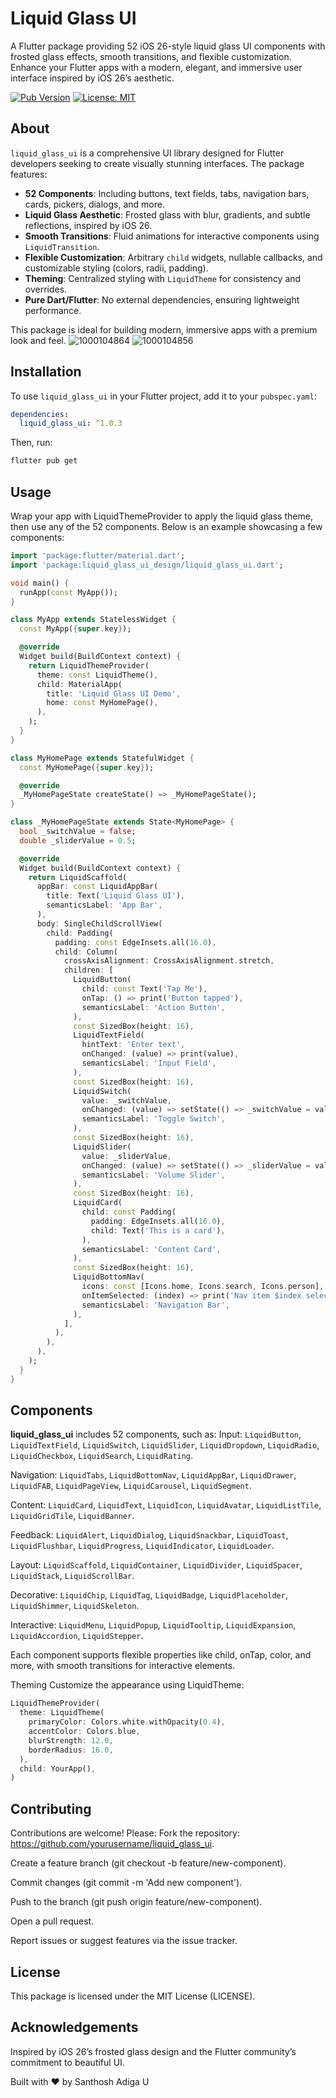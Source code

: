 # Liquid Glass UI

A Flutter package providing 52 iOS 26-style liquid glass UI components with frosted glass effects, smooth transitions, and flexible customization. Enhance your Flutter apps with a modern, elegant, and immersive user interface inspired by iOS 26’s aesthetic.

[![Pub Version](https://img.shields.io/pub/v/liquid_glass_ui)](https://pub.dev/packages/liquid_glass_ui)
[![License: MIT](https://img.shields.io/badge/License-MIT-blue.svg)](https://opensource.org/licenses/MIT)

## About

`liquid_glass_ui` is a comprehensive UI library designed for Flutter developers seeking to create visually stunning interfaces. The package features:

- **52 Components**: Including buttons, text fields, tabs, navigation bars, cards, pickers, dialogs, and more.
- **Liquid Glass Aesthetic**: Frosted glass with blur, gradients, and subtle reflections, inspired by iOS 26.
- **Smooth Transitions**: Fluid animations for interactive components using `LiquidTransition`.
- **Flexible Customization**: Arbitrary `child` widgets, nullable callbacks, and customizable styling (colors, radii, padding).
- **Theming**: Centralized styling with `LiquidTheme` for consistency and overrides.
- **Pure Dart/Flutter**: No external dependencies, ensuring lightweight performance.

This package is ideal for building modern, immersive apps with a premium look and feel.
![1000104864](https://github.com/user-attachments/assets/5e95b1c0-e3cc-4e25-a391-093f23efdcf6)
![1000104856](https://github.com/user-attachments/assets/c13367e9-d671-4a1c-ace5-574d0efc212a)



## Installation

To use `liquid_glass_ui` in your Flutter project, add it to your `pubspec.yaml`:

```yaml
dependencies:
  liquid_glass_ui: ^1.0.3
```
Then, run:
```bash
flutter pub get
```

## Usage
Wrap your app with LiquidThemeProvider to apply the liquid glass theme, then use any of the 52 components. Below is an example showcasing a few components:

```dart
import 'package:flutter/material.dart';
import 'package:liquid_glass_ui_design/liquid_glass_ui.dart';

void main() {
  runApp(const MyApp());
}

class MyApp extends StatelessWidget {
  const MyApp({super.key});

  @override
  Widget build(BuildContext context) {
    return LiquidThemeProvider(
      theme: const LiquidTheme(),
      child: MaterialApp(
        title: 'Liquid Glass UI Demo',
        home: const MyHomePage(),
      ),
    );
  }
}

class MyHomePage extends StatefulWidget {
  const MyHomePage({super.key});

  @override
  _MyHomePageState createState() => _MyHomePageState();
}

class _MyHomePageState extends State<MyHomePage> {
  bool _switchValue = false;
  double _sliderValue = 0.5;

  @override
  Widget build(BuildContext context) {
    return LiquidScaffold(
      appBar: const LiquidAppBar(
        title: Text('Liquid Glass UI'),
        semanticsLabel: 'App Bar',
      ),
      body: SingleChildScrollView(
        child: Padding(
          padding: const EdgeInsets.all(16.0),
          child: Column(
            crossAxisAlignment: CrossAxisAlignment.stretch,
            children: [
              LiquidButton(
                child: const Text('Tap Me'),
                onTap: () => print('Button tapped'),
                semanticsLabel: 'Action Button',
              ),
              const SizedBox(height: 16),
              LiquidTextField(
                hintText: 'Enter text',
                onChanged: (value) => print(value),
                semanticsLabel: 'Input Field',
              ),
              const SizedBox(height: 16),
              LiquidSwitch(
                value: _switchValue,
                onChanged: (value) => setState(() => _switchValue = value),
                semanticsLabel: 'Toggle Switch',
              ),
              const SizedBox(height: 16),
              LiquidSlider(
                value: _sliderValue,
                onChanged: (value) => setState(() => _sliderValue = value),
                semanticsLabel: 'Volume Slider',
              ),
              const SizedBox(height: 16),
              LiquidCard(
                child: const Padding(
                  padding: EdgeInsets.all(16.0),
                  child: Text('This is a card'),
                ),
                semanticsLabel: 'Content Card',
              ),
              const SizedBox(height: 16),
              LiquidBottomNav(
                icons: const [Icons.home, Icons.search, Icons.person],
                onItemSelected: (index) => print('Nav item $index selected'),
                semanticsLabel: 'Navigation Bar',
              ),
            ],
          ),
        ),
      ),
    );
  }
}
```

## Components
**liquid_glass_ui** includes 52 components, such as:
Input: `LiquidButton`, `LiquidTextField`, `LiquidSwitch`, `LiquidSlider`, `LiquidDropdown`, `LiquidRadio`, `LiquidCheckbox`, `LiquidSearch`, `LiquidRating`.

Navigation: `LiquidTabs`, `LiquidBottomNav`, `LiquidAppBar`, `LiquidDrawer`, `LiquidFAB`, `LiquidPageView`, `LiquidCarousel`, `LiquidSegment`.

Content: `LiquidCard`, `LiquidText`, `LiquidIcon`, `LiquidAvatar`, `LiquidListTile`, `LiquidGridTile`, `LiquidBanner`.

Feedback: `LiquidAlert`, `LiquidDialog`, `LiquidSnackbar`, `LiquidToast`, `LiquidFlushbar`, `LiquidProgress`, `LiquidIndicator`, `LiquidLoader`.

Layout: `LiquidScaffold`, `LiquidContainer`, `LiquidDivider`, `LiquidSpacer`, `LiquidStack`, `LiquidScrollBar`.

Decorative: `LiquidChip`, `LiquidTag`, `LiquidBadge`, `LiquidPlaceholder`, `LiquidShimmer`, `LiquidSkeleton`.

Interactive: `LiquidMenu`, `LiquidPopup`, `LiquidTooltip`, `LiquidExpansion`, `LiquidAccordion`, `LiquidStepper`.

Each component supports flexible properties like child, onTap, color, and more, with smooth transitions for interactive elements.

Theming
Customize the appearance using LiquidTheme:
```dart
LiquidThemeProvider(
  theme: LiquidTheme(
    primaryColor: Colors.white.withOpacity(0.4),
    accentColor: Colors.blue,
    blurStrength: 12.0,
    borderRadius: 16.0,
  ),
  child: YourApp(),
)
```

## Contributing
Contributions are welcome! Please:
Fork the repository: https://github.com/yourusername/liquid_glass_ui.

Create a feature branch (git checkout -b feature/new-component).

Commit changes (git commit -m 'Add new component').

Push to the branch (git push origin feature/new-component).

Open a pull request.

Report issues or suggest features via the issue tracker.

## License
This package is licensed under the MIT License (LICENSE).

## Acknowledgements
Inspired by iOS 26’s frosted glass design and the Flutter community’s commitment to beautiful UI.


Built with ❤️ by Santhosh Adiga U




